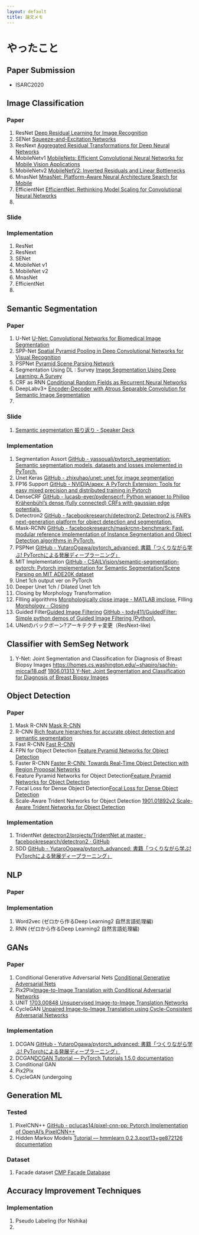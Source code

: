 ```yaml
---
layout: default
title: 論文メモ
---
```


# やったこと
## Paper Submission
* ISARC2020

## Image Classification
### Paper
1. ResNet [Deep Residual Learning for Image Recognition](https://arxiv.org/abs/1512.03385)
2. SENet [Squeeze-and-Excitation Networks](https://arxiv.org/abs/1709.01507)
3. ResNext  [Aggregated Residual Transformations for Deep Neural Networks](https://arxiv.org/abs/1611.05431)
4. MobileNetv1 [MobileNets: Efficient Convolutional Neural Networks for Mobile Vision Applications](https://arxiv.org/abs/1704.04861)
5. MobileNetv2 [MobileNetV2: Inverted Residuals and Linear Bottlenecks](https://arxiv.org/abs/1801.04381)
6. MnasNet [MnasNet: Platform-Aware Neural Architecture Search for Mobile](https://arxiv.org/abs/1807.11626)
7. EfficientNet [EfficientNet: Rethinking Model Scaling for Convolutional Neural Networks](https://arxiv.org/abs/1905.11946)
8. 
### Slide

### Implementation
1. ResNet
2. ResNext
3. SENet
4. MobileNet v1
5. MobileNet v2
6. MnasNet
7. EfficientNet
8. 

## Semantic Segmentation
### Paper
1. U-Net [U-Net: Convolutional Networks for Biomedical Image Segmentation](https://arxiv.org/abs/1505.04597)
2. SPP-Net [Spatial Pyramid Pooling in Deep Convolutional Networks for Visual Recognition](https://arxiv.org/abs/1406.4729)
3. PSPNet [Pyramid Scene Parsing Network](https://arxiv.org/abs/1612.01105)
4. Segmentation Using DL : Survey [Image Segmentation Using Deep Learning: A Survey](https://arxiv.org/abs/2001.05566)
5. CRF as RNN [Conditional Random Fields as Recurrent Neural Networks](https://arxiv.org/abs/1502.03240)
6. DeepLabv3+ [Encoder-Decoder with Atrous Separable Convolution for Semantic Image Segmentation](https://arxiv.org/abs/1802.02611)
7. 


### Slide
1. [Semantic segmentation 振り返り - Speaker Deck](https://speakerdeck.com/motokimura/semantic-segmentation-zhen-rifan-ri?slide=34)

### Implementation
1. Segmentation Assort [GitHub - yassouali/pytorch_segmentation: Semantic segmentation models, datasets and losses implemented in PyTorch.](https://github.com/yassouali/pytorch_segmentation)
2. Unet Keras [GitHub - zhixuhao/unet: unet for image segmentation](https://github.com/zhixuhao/unet)
3. FP16 Support [GitHub - NVIDIA/apex: A PyTorch Extension:  Tools for easy mixed precision and distributed training in Pytorch](https://github.com/NVIDIA/apex)
4. DenseCRF [GitHub - lucasb-eyer/pydensecrf: Python wrapper to Philipp Krähenbühl’s dense (fully connected) CRFs with gaussian edge potentials.](https://github.com/lucasb-eyer/pydensecrf)
5. Detectron2 [GitHub - facebookresearch/detectron2: Detectron2 is FAIR’s next-generation platform for object detection and segmentation.](https://github.com/facebookresearch/detectron2)
6. Mask-RCNN [GitHub - facebookresearch/maskrcnn-benchmark: Fast, modular reference implementation of Instance Segmentation and Object Detection algorithms in PyTorch.](https://github.com/facebookresearch/maskrcnn-benchmark)
7. PSPNet [GitHub - YutaroOgawa/pytorch_advanced: 書籍「つくりながら学ぶ! PyTorchによる発展ディープラーニング」](https://github.com/YutaroOgawa/pytorch_advanced)
8. MIT Implementation [GitHub - CSAILVision/semantic-segmentation-pytorch: Pytorch implementation for Semantic Segmentation/Scene Parsing on MIT ADE20K dataset](https://github.com/CSAILVision/semantic-segmentation-pytorch)
9. Unet 1ch output ver on PyTorch
10. Deeper Unet 1ch / Dilated Unet 1ch
11. Closing by Morphology Transformation
12. FIlling algorithms [Morphologically close image - MATLAB imclose](https://www.mathworks.com/help/images/ref/imclose.html), FIlling  [Morphology - Closing](https://homepages.inf.ed.ac.uk/rbf/HIPR2/close.htm)
13. Guided Filter[Guided Image Filtering](http://kaiminghe.com/eccv10/) [GitHub - tody411/GuidedFilter: Simple python demos of Guided Image Filtering (Python).](https://github.com/tody411/GuidedFilter)
14. UNetのバックボーン?アーキテクチャ変更（ResNext-like)

## Classifier with SemSeg Network
1. Y-Net: Joint Segmentation and Classification for Diagnosis of Breast Biopsy Images   https://homes.cs.washington.edu/~shapiro/sachin-miccai18.pdf [1806.01313 Y-Net: Joint Segmentation and Classification for Diagnosis of Breast Biopsy Images](https://arxiv.org/abs/1806.01313)

## Object Detection
### Paper
1. Mask R-CNN [Mask R-CNN](https://arxiv.org/abs/1703.06870)
2. R-CNN [Rich feature hierarchies for accurate object detection and semantic segmentation](https://arxiv.org/abs/1311.2524)
3. Fast R-CNN [Fast R-CNN](https://arxiv.org/abs/1504.08083)
4. FPN for Object Detection [Feature Pyramid Networks for Object Detection](https://arxiv.org/abs/1612.03144)
5. Faster R-CNN [Faster R-CNN: Towards Real-Time Object Detection with Region Proposal Networks](https://arxiv.org/abs/1506.01497)
6. Feature Pyramid Networks for Object Detection[Feature Pyramid Networks for Object Detection](https://arxiv.org/abs/1612.03144)
7. Focal Loss for Dense Object Detection[Focal Loss for Dense Object Detection](https://arxiv.org/abs/1708.02002)
8. Scale-Aware Trident Networks for Object Detection
[1901.01892v2 Scale-Aware Trident Networks for Object Detection](https://arxiv.org/abs/1901.01892v2)

### Implementation
1. TridentNet [detectron2/projects/TridentNet at master · facebookresearch/detectron2 · GitHub](https://github.com/facebookresearch/detectron2/tree/master/projects/TridentNet)
2. SDD [GitHub - YutaroOgawa/pytorch_advanced: 書籍「つくりながら学ぶ! PyTorchによる発展ディープラーニング」](https://github.com/YutaroOgawa/pytorch_advanced)

## NLP
### Paper
### Implementation
1. Word2vec (ゼロから作るDeep Learning2 自然言語処理編)
2. RNN (ゼロから作るDeep Learning2 自然言語処理編)


## GANs
### Paper
1. Conditional Generative Adversarial Nets [Conditional Generative Adversarial Nets](https://arxiv.org/abs/1411.1784)
2. Pix2Pix[Image-to-Image Translation with Conditional Adversarial Networks](https://arxiv.org/abs/1611.07004)
3. UNIT [1703.00848 Unsupervised Image-to-Image Translation Networks](https://arxiv.org/abs/1703.00848)
4. CycleGAN [Unpaired Image-to-Image Translation using Cycle-Consistent Adversarial Networks](https://arxiv.org/abs/1703.10593)

### Implementation
1. DCGAN [GitHub - YutaroOgawa/pytorch_advanced: 書籍「つくりながら学ぶ! PyTorchによる発展ディープラーニング」](https://github.com/YutaroOgawa/pytorch_advanced)
2. DCGAN[DCGAN Tutorial — PyTorch Tutorials 1.5.0 documentation](https://pytorch.org/tutorials/beginner/dcgan_faces_tutorial.html)
3. Conditional GAN 
4. Pix2Pix 
5. CycleGAN (undergoing

## Generation ML
### Tested
1. PixelCNN++ [GitHub - pclucas14/pixel-cnn-pp: Pytorch Implementation of OpenAI’s PixelCNN++](https://github.com/pclucas14/pixel-cnn-pp)
2. Hidden Markov Models [Tutorial — hmmlearn 0.2.3.post13+ge872126 documentation](https://hmmlearn.readthedocs.io/en/latest/tutorial.html)

### Dataset
1. Facade dataset [CMP Facade Database](http://cmp.felk.cvut.cz/~tylecr1/facade/)

## Accuracy Improvement Techniques
### Implementation
1. Pseudo Labeling (for Nishika)
2. 